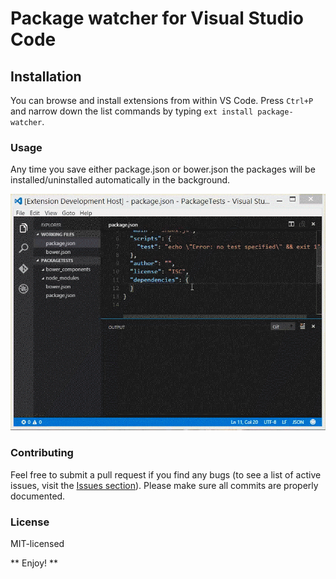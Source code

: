 # Package watcher for Visual Studio Code
## Installation 
You can browse and install extensions from within VS Code. Press `Ctrl+P` and narrow down the list commands by typing `ext install package-watcher`.

### Usage
Any time you save either package.json or bower.json the packages will be installed/uninstalled automatically in the background.

![package-watcher Screenshot](https://github.com/GregorBiswanger/Package-Watcher/blob/master/images/package-watcher.gif?raw=true)

### Contributing
Feel free to submit a pull request if you find any bugs (to see a list of active issues, visit the [Issues section](https://github.com/GregorBiswanger/Package-Watcher/issues)).
Please make sure all commits are properly documented.

### License
MIT-licensed

** Enjoy! **
